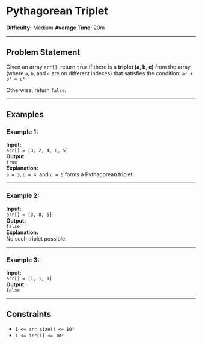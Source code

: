 # Pythagorean Triplet

**Difficulty:** Medium  **Average Time:** 20m

---

## Problem Statement

Given an array `arr[]`, return `true` if there is a **triplet (a, b, c)** from the array (where `a`, `b`, and `c` are on different indexes) that satisfies the condition: `a² + b² = c²`

Otherwise, return `false`.

---

## Examples

### Example 1:

**Input:**  
`arr[] = [3, 2, 4, 6, 5]`  
**Output:**  
`true`  
**Explanation:**  
`a = 3`, `b = 4`, and `c = 5` forms a Pythagorean triplet.

---

### Example 2:

**Input:**  
`arr[] = [3, 8, 5]`  
**Output:**  
`false`  
**Explanation:**  
No such triplet possible.

---

### Example 3:

**Input:**  
`arr[] = [1, 1, 1]`  
**Output:**  
`false`

---

## Constraints

- `1 <= arr.size() <= 10⁵`
- `1 <= arr[i] <= 10³`
